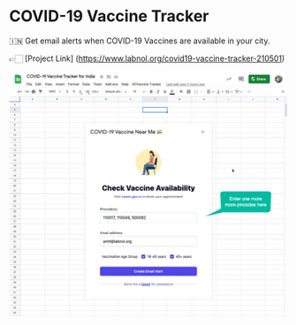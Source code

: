 # COVID-19 Vaccine Tracker

🇮🇳 Get email alerts when COVID-19 Vaccines are available in your city.

👉🏻 [Project Link] (https://www.labnol.org/covid19-vaccine-tracker-210501)

![Vaccine Tracker for India](./screenshot.png)